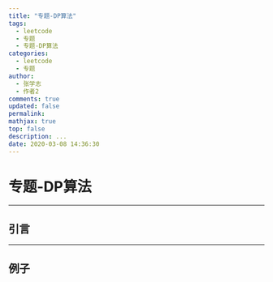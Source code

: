 ```yaml
---
title: "专题-DP算法"
tags:
  - leetcode
  - 专题
  - 专题-DP算法
categories:
  - leetcode
  - 专题
author:
  - 张学志
  - 作者2
comments: true
updated: false
permalink:
mathjax: true
top: false
description: ...
date: 2020-03-08 14:36:30
---
```


# 专题-DP算法

---


## 引言



---


## 例子

